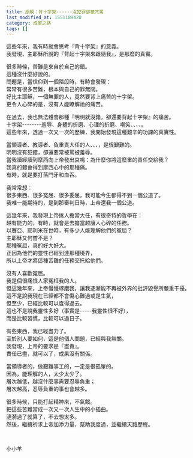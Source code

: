 ```yaml
---
title: 感觸：背十字架------沒犯罪卻被咒罵
last_modified_at: 1551189420
category: 成聖之路
tags: []
---
```


<p>這些年來，我有時就會思考『背十字架』的意義。 <br/>
我發現，主耶穌所說的『背起十字架來跟隨我』，是那麼的真實。 </p>
<p>很多時候，苦難是來自於自己的錯。 <br/>
這種沒什麼好說的。 <br/>
問題是，當信仰到一個階段時，有時會發現：<br/>
常常有很多苦難，根本與自己的罪無關。 <br/>
好比主耶穌，一個無罪的人，竟然要背上痛苦的十字架。 <br/>
更令人心碎的是，沒有人能瞭解祂的痛苦。 </p>
<p>在過去，我也無法體會那種『明明就沒錯，卻還要背起十字架』的痛苦。 <br/>
十字架--------羞辱、身體的折磨、心理的折磨、嘲笑、、、、。 <br/>
這些年來，透過一次又一次的歷練，我開始發現這種艱辛的功課的真實性。 </p>
<p>當領導者、教導者、負重責大任的人、、、，是很艱難的。 <br/>
明明沒有犯錯，卻還要常被罵被羞辱。 <br/>
當我讀經讀到摩西向上帝發出哀鳴：為什麼你將這麼重的責任交給我？ <br/>
我真的體會得到摩西心中的那種痛。 <br/>
有時，就是要打落門牙和血吞。</p>
<p>我常常想：<br/>
很多東西、很多冤屈、很多委屈，我可能今生都得不到一個公道了。 <br/>
我唯一能期待的，是到那審判日時，上帝還我一個公道。 </p>
<p>這幾年來，我發現上帝挑人擔當大任，有很奇特的哲學在： <br/>
越有能力的，有時，就會是去擔當越讓人心碎的任務。 <br/>
以賽亞、耶利米在世時，有多少人能理解他們的冤屈？<br/>
主耶穌又何嘗不是？ <br/>
那種冤屈，真的好大好大。 <br/>
正因為他們的靈性已經到達那種境界，<br/>
所以上帝才將這種苦難的任務交托給他們。 </p>
<p>沒有人喜歡冤屈。 <br/>
我是個很痛恨人家冤枉我的人。 <br/>
但這幾年來，上帝慢慢琢磨我，讓我逐漸能不再被外界的批評毀譽所嚴重干擾。 <br/>
這不是說我現在已經都不會傷心難過或是生氣， <br/>
但至少，已經比較可以度得過去。 <br/>
這也不是說我靈性多好（事實是-----我靈性很不好），<br/>
而是比較習慣，比較可以過日子。</p>
<p>有些東西，我已經盡力了。 <br/>
至於別人要如何，這是他個人問題，已經與我無關。 <br/>
我發現，上帝的要求是『盡責』。 <br/>
責任已盡，就可以了，成果沒有關係。 </p>
<p>當領導者的，做艱難事工的，一定是很孤單的。 <br/>
因為，能理解的人，太少太少了。 <br/>
層次越低，越沒什麼事需要忍辱負重；<br/>
層次越高，忍辱負重的事也會越多。 </p>
<p>很多時候，只能打起精神來，不氣餒。 <br/>
把這些苦難當成一次又一次人生中的小插曲。 <br/>
漣漪過了就算了，不去想太多。<br/>
然後，繼續祈求上帝加添力量，幫助我度過，並繼續天路歷程。</p>
<p> </p>
<p>小小羊</p>

